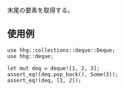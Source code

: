 末尾の要素を取得する。

## 使用例

```
use hhg::collections::deque::Deque;
use hhg::deque;

let mut deq = deque![1, 2, 3];
assert_eq!(deq.pop_back(), Some(3));
assert_eq!(deq, [1, 2]);
```
